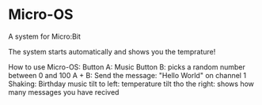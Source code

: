 # Micro-OS
A system for Micro:Bit

The system starts automatically and shows you the temprature!

How to use Micro-OS:
Button A: Music
Button B: picks a random number between 0 and 100
A + B: Send the message: "Hello World" on channel 1
Shaking: Birthday music
tilt to left: temperature
tilt tho the right: shows how many messages you have recived
